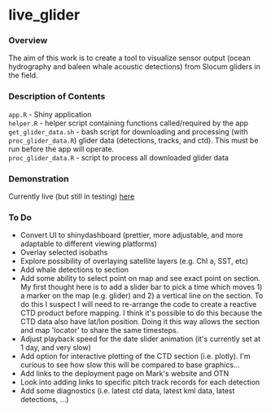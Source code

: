 live_glider
================
### Overview

The aim of this work is to create a tool to visualize sensor output (ocean hydrography and baleen whale acoustic detections) from Slocum gliders in the field.

### Description of Contents

`app.R` - Shiny application  
`helper.R` - helper script containing functions called/required by the app 
`get_glider_data.sh` - bash script for downloading and processing (with `proc_glider_data.R`) glider data (detections, tracks, and ctd). This must be run before the app will operate.  
`proc_glider_data.R` - script to process all downloaded glider data  

### Demonstration

Currently live (but still in testing) [here](http://leviathan.ocean.dal.ca/live_glider/)

### To Do

* Convert UI to shinydashboard (prettier, more adjustable, and more adaptable to different viewing platforms)  
* Overlay selected isobaths  
* Explore possibility of overlaying satellite layers (e.g. Chl a, SST, etc)
* Add whale detections to section
* Add some ability to select point on map and see exact point on section. My first thought here is to add a slider bar to pick a time which moves 1) a marker on the map (e.g. glider) and 2) a vertical line on the section. To do this I suspect I will need to re-arrange the code to create a reactive CTD product before mapping. I think it's possible to do this because the CTD data also have lat/lon position. Doing it this way allows the section and map 'locator' to share the same timesteps.
* Adjust playback speed for the date slider animation (it's currently set at 1 day, and very slow)  
* Add option for interactive plotting of the CTD section (i.e. plotly). I'm curious to see how slow this will be compared to base graphics...  
* Add links to the deployment page on Mark's website and OTN  
* Look into adding links to specific pitch track records for each detection  
* Add some diagnostics (i.e. latest ctd data, latest kml data, latest detections, ...)  
